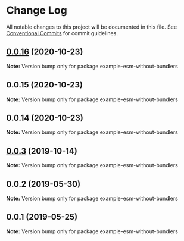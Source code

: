 # Change Log

All notable changes to this project will be documented in this file.
See [Conventional Commits](https://conventionalcommits.org) for commit guidelines.

## [0.0.16](https://github.com/error-reporter/bexer/compare/v0.0.15...v0.0.16) (2020-10-23)

**Note:** Version bump only for package example-esm-without-bundlers





## 0.0.15 (2020-10-23)

**Note:** Version bump only for package example-esm-without-bundlers





## 0.0.14 (2020-10-23)

**Note:** Version bump only for package example-esm-without-bundlers





## [0.0.3](https://github.com/error-reporter/bexer/compare/example-esm-without-bundlers@0.0.2...example-esm-without-bundlers@0.0.3) (2019-10-14)

**Note:** Version bump only for package example-esm-without-bundlers





## 0.0.2 (2019-05-30)

**Note:** Version bump only for package example-esm-without-bundlers





## 0.0.1 (2019-05-25)

**Note:** Version bump only for package example-esm-without-bundlers
